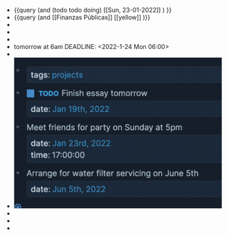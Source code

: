 - {{query (and (todo todo doing) [[Sun, 23-01-2022]] ) }}
- {{query (and [[Finanzas Públicas]] [[yellow]] )}}
-
-
-
- tomorrow at 6am
  DEADLINE: <2022-1-24 Mon 06:00>
-
- ![image.png](../assets/image_1642943904681_0.png)
-
-
-